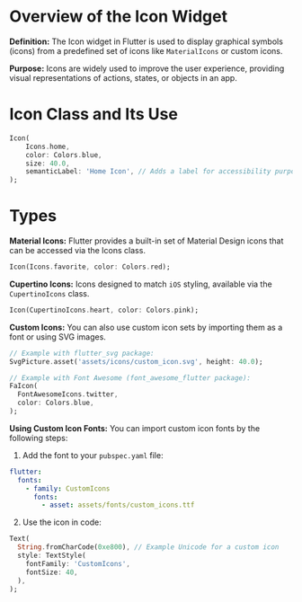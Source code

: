 # Overview of the Icon Widget

**Definition:** The Icon widget in Flutter is used to display graphical symbols (icons) from a predefined set of icons like `MaterialIcons` or custom icons.

**Purpose:** Icons are widely used to improve the user experience, providing visual representations of actions, states, or objects in an app.

# Icon Class and Its Use

```dart
Icon(
    Icons.home,
    color: Colors.blue,
    size: 40.0,
    semanticLabel: 'Home Icon', // Adds a label for accessibility purposes.
);
```

# Types

**Material Icons:** Flutter provides a built-in set of Material Design icons that can be accessed via the Icons class.

```dart
Icon(Icons.favorite, color: Colors.red);
```

**Cupertino Icons:** Icons designed to match `iOS` styling, available via the `CupertinoIcons` class.

```dart
Icon(CupertinoIcons.heart, color: Colors.pink);
```

**Custom Icons:** You can also use custom icon sets by importing them as a font or using SVG images.

```dart
// Example with flutter_svg package:
SvgPicture.asset('assets/icons/custom_icon.svg', height: 40.0);

// Example with Font Awesome (font_awesome_flutter package):
FaIcon(
  FontAwesomeIcons.twitter,
  color: Colors.blue,
);
```

**Using Custom Icon Fonts:** You can import custom icon fonts by the following steps:

1. Add the font to your `pubspec.yaml` file:

```yaml
flutter:
  fonts:
    - family: CustomIcons
      fonts:
        - asset: assets/fonts/custom_icons.ttf
```

2. Use the icon in code:

```dart
Text(
  String.fromCharCode(0xe800), // Example Unicode for a custom icon
  style: TextStyle(
    fontFamily: 'CustomIcons',
    fontSize: 40,
  ),
);
```